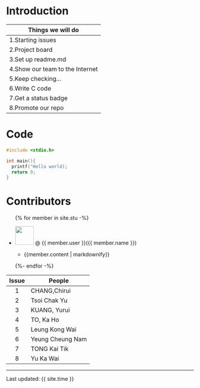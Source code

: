 # Introduction

| Things we will do             |
| ------------------------------|
|1.Starting issues              |
|2.Project board                |
|3.Set up readme.md             |
|4.Show our team to the Internet|
|5.Keep checking...             |
|6.Write C code                 |
|7.Get a status badge           |
|8.Promote our repo             |

# Code
```c
#include <stdio.h>

int main(){
  printf("Hello world);
  return 0;
}
```

# Contributors
<ul>
{% for member in site.stu -%}
  <li>
  <p> <img src="{{member.image}}" width="50" height="50"> @ {{ member.user }}({{ member.name }})
    <ul><li>{{member.content | markdownify}}</li></ul>
  </p>
  </li>
{%- endfor -%}
</ul>


| Issue |People      |
|:-----:|------------|
| 1     |CHANG,Chirui|
| 2     |Tsoi Chak Yu|
| 3     |KUANG, Yurui|
| 4     |TO, Ka Ho   |
| 5     |Leung Kong Wai|
| 6     |Yeung Cheung Nam|
| 7     |TONG Kai Tik|
| 8     |Yu Ka Wai     |

---
Last updated: {{ site.time }}
